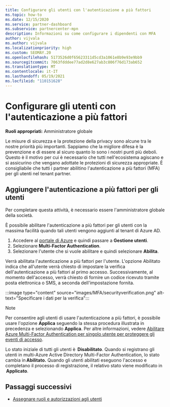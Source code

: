 ```yaml
---
title: Configurare gli utenti con l'autenticazione a più fattori
ms.topic: how-to
ms.date: 12/15/2020
ms.service: partner-dashboard
ms.subservice: partnercenter-mpn
description: Informazioni su come configurare i dipendenti con MFA
author: vijvala
ms.author: vijvala
ms.localizationpriority: high
ms.custom: SEOMAY.20
ms.openlocfilehash: 5173526d0f65623311d5cd3a1061e8b9e93e9bb9
ms.sourcegitcommit: 7063fdddee77ad2d8e627ab3c806f76d173ab652
ms.translationtype: MT
ms.contentlocale: it-IT
ms.lasthandoff: 05/19/2021
ms.locfileid: "110151628"
---
```

# <a name="set-up-your-users-with-multi-factor-authentication"></a>Configurare gli utenti con l'autenticazione a più fattori

**Ruoli appropriati:** Amministratore globale

Le misure di sicurezza e la protezione della privacy sono alcune tra le nostre priorità più importanti. Sappiamo che la migliore difesa è la prevenzione e di essere al sicuro quanto lo sono i nostri punti più deboli. Questo è il motivo per cui è necessario che tutti nell'ecosistema agiscano e si assicurino che vengano adottate le protezioni di sicurezza appropriate. È consigliabile che tutti i partner abilitino l'autenticazione a più fattori (MFA) per gli utenti nel tenant partner. 

## <a name="add-multi-factor-authentication-for-your-users"></a>Aggiungere l'autenticazione a più fattori per gli utenti

Per completare questa attività, è necessario essere l'amministratore globale della società.

È possibile abilitare l'autenticazione a più fattori per gli utenti con la massima facilità quando tali utenti vengono aggiunti al tenant di Azure AD.

1. Accedere al [portale di Azure](https://portal.azure.com) e quindi passare a **Gestione utenti**.
1. Selezionare **Multi-Factor Authentication**.
1. Selezionare l'utente che si vuole abilitare e quindi selezionare **Abilita**.

Verrà abilitata l'autenticazione a più fattori per l'utente. L'opzione Abilitato indica che all'utente verrà chiesto di impostare la verifica dell'autenticazione a più fattori al primo accesso. Successivamente, al momento dell'accesso, verrà chiesto di fornire un codice ricevuto tramite posta elettronica o SMS, a seconda dell'impostazione fornita.  

:::image type="content" source="images/MFA/securityverification.png" alt-text="Specificare i dati per la verifica":::

>[!NOTE]
>Per consentire agli utenti di usare l'autenticazione a più fattori, è possibile usare l'opzione **Applica** seguendo la stessa procedura illustrata in precedenza e selezionando **Applica**. Per altre informazioni, vedere [Abilitare Azure Multi-Factor Authentication per singolo utente per proteggere gli eventi di accesso](/azure/active-directory/authentication/howto-mfa-userstates). 

Lo stato iniziale di tutti gli utenti è  **Disabilitato**. Quando si registrano gli utenti in multi-Azure Active Directory Multi-Factor Authentication, lo stato cambia in **Abilitato.** Quando gli utenti abilitati eseguono l'accesso e completano il processo di registrazione, il relativo stato viene modificato in  **Applicato**. 

## <a name="next-steps"></a>Passaggi successivi

- [Assegnare ruoli e autorizzazioni agli utenti](permissions-overview.md)